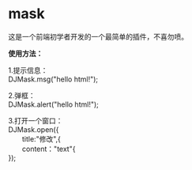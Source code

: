 # mask

这是一个前端初学者开发的一个最简单的插件，不喜勿喷。

<b>使用方法：</b>

1.提示信息：<br/>
DJMask.msg("hello html!");<br/>

2.弹框：<br/>
DJMask.alert("hello html!");<br/>

3.打开一个窗口：<br/>
DJMask.open({<br>
　　title:"修改",{<br>
　　content："text"{<br>
});<br>
